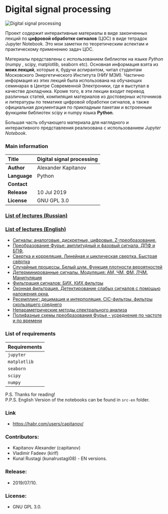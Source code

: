 # Digital signal processing

![Digital signal processing](img/cic_signal.svg "Improve your skills in DSP!")

Проект содержит интерактивные материалы в виде законченных лекций по **цифровой обработке сигналов** (ЦОС) в виде тетрадок Jupyter Notebook. Это мои заметки по теоретическим аспектам и практическому применению задач ЦОС.  

Материалы представлены с использованием библиотек на языке *Python* (numpy , scipy, matplotlib, seaborn etc). Основная информация взята из **моих лекций**, которые я, будучи аспирантом, читал студентам Московского Энергетического Института (НИУ МЭИ). Частично информация из этих лекций была использована на обучающих семинарах в Центре Современной Электроники, где я выступал в качестве докладчика. Кроме того, в эти лекции входит перевод различных статей, компиляция материалов из достоверных источников и литературы по тематике цифровой обработки сигналов, а также официальная документация по прикладным пакетам и встроенным функциям библиотек scipy и numpy языка **Python**.  

Большая часть обучающего материала для наглядного и интерактивного представления реализована с использованием *Jupyter Notebook*.  

### Main information

| **Title**     | Digital signal processing |
| :-- | :-- |
| **Author**    | Alexander Kapitanov       |
| **Language**  | Python                    |
| **Contact**   | <hidden>                  |
| **Release**   | 10 Jul 2019               |
| **License**   | GNU GPL 3.0               |

### [List of lectures (Russian)](https://github.com/capitanov/dsp-theory/tree/master/src "DSP courses in RU")
### [List of lectures (English)](https://github.com/capitanov/dsp-theory/tree/master/src-en "DSP courses in EN")

- [Сигналы: аналоговые, дискретные, цифровые. Z-преобразование](https://nbviewer.jupyter.org/github/capitanov/dsp-theory/blob/master/src/dsp_theory_01_signals.ipynb "Signals, analog, digital, Z-transform"),
- [Преобразование Фурье: амплитудный и фазовый сигнала, ДПФ и БПФ](https://nbviewer.jupyter.org/github/capitanov/dsp-theory/blob/master/src/dsp_theory_02_spectrum.ipynb "Discrete Fourier Transform. FFT, IFFT"),
- [Свертка и корреляция. Линейная и циклическая свертка. Быстрая свёртка](https://nbviewer.jupyter.org/github/capitanov/dsp-theory/blob/master/src/dsp_theory_03_convolution.ipynb "Correlation, convolution: linear / circular / fast")
- [Случайные процессы. Белый шум. Функция плотности вероятностей](https://nbviewer.jupyter.org/github/capitanov/dsp-theory/blob/master/src/dsp_theory_04_random_noise.ipynb "Random signals AWGN, Noise")
- [Детерминированные сигналы. Модуляция: АМ, ЧМ, ФМ, ЛЧМ. Манипуляция](https://nbviewer.jupyter.org/github/capitanov/dsp-theory/blob/master/src/dsp_theory_05_modulation.ipynb "Modulation. AM-, FM-, Chirp signals")
- [Фильтрация сигналов: БИХ, КИХ фильтры](https://nbviewer.jupyter.org/github/capitanov/dsp-theory/blob/master/src/dsp_theory_06_iir_fir_filters.ipynb "IIR / FIR filters")
- [Оконная фильтрация. Детектирование слабых сигналов с помощью наложения окна](https://nbviewer.jupyter.org/github/capitanov/dsp-theory/blob/master/src/dsp_theory_07_windows.ipynb "Windows, filtration: Hann, Blackman, Flattop, Kaiser etc."), 
- [Ресемплинг: децимация и интерполяция. CIC-фильтры, фильтры скользящего среднего](https://nbviewer.jupyter.org/github/capitanov/dsp-theory/blob/master/src/dsp_theory_08_resampling.ipynb "CIC filters, decimation, interpolation, moving average")
- [Непараметрические методы спектрального анализа](https://nbviewer.jupyter.org/github/capitanov/dsp-theory/blob/master/src/dsp_theory_09_periodogram.ipynb "Spectrum analysis: Welch's Method")
- [Полифазные схемы преобразования Фурье - усреднение по частоте и по времени](https://nbviewer.jupyter.org/github/capitanov/dsp-theory/blob/master/src/dsp_theory_10_polyphase_ffts.ipynb "Spectrum analysis: average spectrum")

### List of requirements

| **Requirements** |
| :-- |
| `jupyter`        |
| `matplotlib`     |
| `seaborn`        |
| `scipy`          |
| `numpy`          |

P.S. Thanks for reading!  
P.P.S. English Version of the notebooks can be found in `src-en` folder.

### Link
  * https://habr.com/users/capitanov/
  
### Contributors:
  * Kapitanov Alexander (capitanov)
  * Vladimir Fadeev (kirlf)
  * Kunal Rustagi (kunalrustagi08) - EN versions.
  
### Release:
  * 2019/07/10.
    
### License:
  * GNU GPL 3.0.
